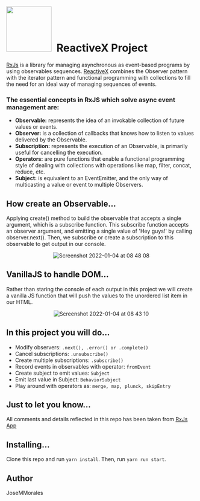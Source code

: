 <h1 align="left">
  <img src="https://user-images.githubusercontent.com/43299285/148022873-04cc409e-60fd-4b81-bb9c-a2d574b43f7b.jpeg" width="120">
  &nbsp;ReactiveX Project
</h1>

[RxJs](https://rxjs.dev/guide/overview) is a library for managing asynchronous as event-based programs by using observables sequences. [ReactiveX](https://reactivex.io/) combines the Observer pattern with the iterator pattern and functional programming with collections to fill the need for an ideal way of managing sequences of events.

### The essential concepts in RxJS which solve async event management are:

* <b>Observable:</b> represents the idea of an invokable collection of future values or events.
* <b>Observer:</b> is a collection of callbacks that knows how to listen to values delivered by the Observable.
* <b>Subscription:</b> represents the execution of an Observable, is primarily useful for cancelling the execution.
* <b>Operators:</b> are pure functions that enable a functional programming style of dealing with collections with operations like map, filter, concat, reduce, etc.
* <b>Subject:</b> is equivalent to an EventEmitter, and the only way of multicasting a value or event to multiple Observers.

## How create an Observable...

Applying create() method to build the observable that accepts a single argument, which is a subscribe function. This subscribe function accepts an observer argument, and emitting a single value of 'Hey guys!' by calling observer.next(). Then, we subscribe or create a subscription to this observable to get output in our console.

<div align="center">

![Screenshot 2022-01-04 at 08 48 08](https://user-images.githubusercontent.com/43299285/148026132-ed4030fc-d162-4915-bd76-1ce6e61d94d8.png)

</div>

## VanillaJS to handle DOM...

Rather than staring the console of each output in this project we will create a vanilla JS function that will push the values to the unordered list item in our HTML.

<div align="center">

![Screenshot 2022-01-04 at 08 43 10](https://user-images.githubusercontent.com/43299285/148025663-04f8fe7f-cb67-448d-b6d0-325ff39874ac.png)

</div>

## In this project you will do...

* Modify observers: `.next(), .error() or .complete()`
* Cancel subscriptions: `.unsubscribe()`
* Create multiple subscriptions:  `.subscribe()`
* Record events in observables with operator: `fromEvent`
* Create subject to emit values: `Subject`
* Emit last value in Subject: `BehaviorSubject`
* Play around with operators as: `merge, map, plunck, skipEntry`

## Just to let you know...
All comments and details reflected in this repo has been taken from [RxJs App](https://rxjs.dev/)

## Installing...
Clone this repo and run `yarn install`. Then, run `yarn run start`.

## Author 
JoseMMorales

